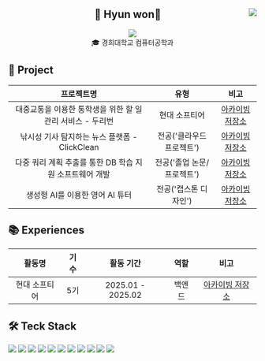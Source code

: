 <div align="center">
  
  <img align="right" src="http://mazassumnida.wtf/api/v2/generate_badge?boj=khw7385"/>
  
## 👋 Hyun won👋 
  <a href="https://khw7385.tistory.com"><img src="https://img.shields.io/badge/-Tistory-FF5722?style=flat-square&logo=Tistory&logoColor=white"/></a> 
  <br>
  🎓 경희대학교 컴퓨터공학과

</div>



## 🚀 Project
| 프로젝트명 | 유형 | 비고
|:-:|:-:|:-:|
| 대중교통을 이용한 통학생을 위한 할 일 관리 서비스 - 두리번 | 현대 소프티어 | [아카이빙 저장소](https://github.com/softeer5th/Team6-DuBu)
| 낚시성 기사 탐지하는 뉴스 플랫폼 - ClickClean| 전공('클라우드 프로젝트') | [아카이빙 저장소](https://github.com/orgs/Click-Clean/repositories)
| 다중 쿼리 계획 추출를 통한 DB 학습 지원 소프트웨어 개발 | 전공('졸업 논문/프로젝트') | [아카이빙 저장소](https://github.com/khw7385/graduate_project_db)
| 생성형 AI를 이용한 영어 AI 튜터 | 전공('캡스톤 디자인') | [아카이빙 저장소](https://github.com/Capstone-Design-English-AI-Tutor/English-AI-Tutor)

## 📚 Experiences

| 활동명 | 기수 | 활동 기간 | 역할 | 비고
|:-:|:-:|:-:|:-:|:-:|
| 현대 소프티어 | 5기 | 2025.01 - 2025.02 | 백엔드 | [아카이빙 저장소](https://github.com/softeer5th/Team6-DuBu)

<h2>🛠️ Teck Stack </h2>
 
<div> 
  <img src="https://img.shields.io/badge/Java-007396?style=flat&logo=Java&logoColor=white"/>
  <img src="https://img.shields.io/badge/Spring-6DB33F?style=flat&logo=Spring&logoColor=white"/>
  <img src="https://img.shields.io/badge/Spring_Boot-6DB33F?style=flat&logo=springboot&logoColor=white"/>
  <img src="https://img.shields.io/badge/JPA-FF9900?style=flat&logo=Java&logoColor=white"/>
  <img src="https://img.shields.io/badge/Hibernate-59666C?style=flat&logo=Hibernate&logoColor=white"/>
  <img src="https://img.shields.io/badge/Querydsl-4C4C4C?style=flat"/>
  <img src="https://img.shields.io/badge/Redis-DC382D?style=flat&logo=Redis&logoColor=white"/>
  <img src="https://img.shields.io/badge/MySQL-4479A1?style=flat&logo=MySQL&logoColor=white"/>
  <img src="https://img.shields.io/badge/AWS-232F3E?style=flat&logo=amazon-aws&logoColor=white"/>
  <img src="https://img.shields.io/badge/Docker-2496ED?style=flat&logo=Docker&logoColor=white"/>
  <img src="https://img.shields.io/badge/JUnit-25A162?style=flat&logo=JUnit&logoColor=white"/>
</div>


